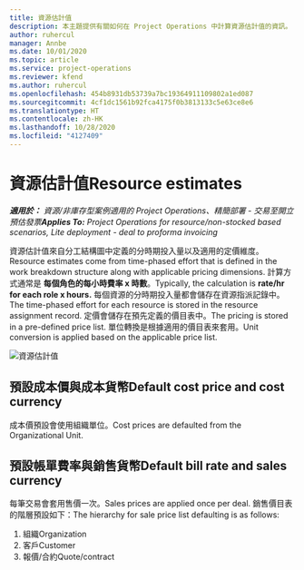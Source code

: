 ```yaml
---
title: 資源估計值
description: 本主題提供有關如何在 Project Operations 中計算資源估計值的資訊。
author: ruhercul
manager: Annbe
ms.date: 10/01/2020
ms.topic: article
ms.service: project-operations
ms.reviewer: kfend
ms.author: ruhercul
ms.openlocfilehash: 454b8931db53739a7bc19364911109802a1ed087
ms.sourcegitcommit: 4cf1dc1561b92fca4175f0b3813133c5e63ce8e6
ms.translationtype: HT
ms.contentlocale: zh-HK
ms.lasthandoff: 10/28/2020
ms.locfileid: "4127409"
---
```

# <a name="resource-estimates"></a><span data-ttu-id="00562-103">資源估計值</span><span class="sxs-lookup"><span data-stu-id="00562-103">Resource estimates</span></span>

<span data-ttu-id="00562-104">_**適用於：** 資源/非庫存型案例適用的 Project Operations、精簡部署 - 交易至開立預估發票_</span><span class="sxs-lookup"><span data-stu-id="00562-104">_**Applies To:** Project Operations for resource/non-stocked based scenarios, Lite deployment - deal to proforma invoicing_</span></span>

<span data-ttu-id="00562-105">資源估計值來自分工結構圖中定義的分時期投入量以及適用的定價維度。</span><span class="sxs-lookup"><span data-stu-id="00562-105">Resource estimates come from time-phased effort that is defined in the work breakdown structure along with applicable pricing dimensions.</span></span> <span data-ttu-id="00562-106">計算方式通常是 **每個角色的每小時費率 x 時數**。</span><span class="sxs-lookup"><span data-stu-id="00562-106">Typically, the calculation is **rate/hr for each role x hours.**</span></span> <span data-ttu-id="00562-107">每個資源的分時期投入量都會儲存在資源指派記錄中。</span><span class="sxs-lookup"><span data-stu-id="00562-107">The time-phased effort for each resource is stored in the resource assignment record.</span></span> <span data-ttu-id="00562-108">定價會儲存在預先定義的價目表中。</span><span class="sxs-lookup"><span data-stu-id="00562-108">The pricing is stored in a pre-defined price list.</span></span> <span data-ttu-id="00562-109">單位轉換是根據適用的價目表來套用。</span><span class="sxs-lookup"><span data-stu-id="00562-109">Unit conversion is applied based on the applicable price list.</span></span>

![資源估計值](./media/navigation12.png)

## <a name="default-cost-price-and-cost-currency"></a><span data-ttu-id="00562-111">預設成本價與成本貨幣</span><span class="sxs-lookup"><span data-stu-id="00562-111">Default cost price and cost currency</span></span>

<span data-ttu-id="00562-112">成本價預設會使用組織單位。</span><span class="sxs-lookup"><span data-stu-id="00562-112">Cost prices are defaulted from the Organizational Unit.</span></span>

## <a name="default-bill-rate-and-sales-currency"></a><span data-ttu-id="00562-113">預設帳單費率與銷售貨幣</span><span class="sxs-lookup"><span data-stu-id="00562-113">Default bill rate and sales currency</span></span>

<span data-ttu-id="00562-114">每筆交易會套用售價一次。</span><span class="sxs-lookup"><span data-stu-id="00562-114">Sales prices are applied once per deal.</span></span> <span data-ttu-id="00562-115">銷售價目表的階層預設如下：</span><span class="sxs-lookup"><span data-stu-id="00562-115">The hierarchy for sale price list defaulting is as follows:</span></span>

1. <span data-ttu-id="00562-116">組織</span><span class="sxs-lookup"><span data-stu-id="00562-116">Organization</span></span>
2. <span data-ttu-id="00562-117">客戶</span><span class="sxs-lookup"><span data-stu-id="00562-117">Customer</span></span>
3. <span data-ttu-id="00562-118">報價/合約</span><span class="sxs-lookup"><span data-stu-id="00562-118">Quote/contract</span></span>
